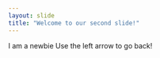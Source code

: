 ```yaml
---
layout: slide
title: "Welcome to our second slide!"
---
```

I am a newbie
Use the left arrow to go back!
